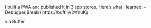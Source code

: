 I built a PWA and published it in 3 app stores. Here’s what I learned. – Debugger.Break() https://buff.ly/2vfnuKg

via Buffer
